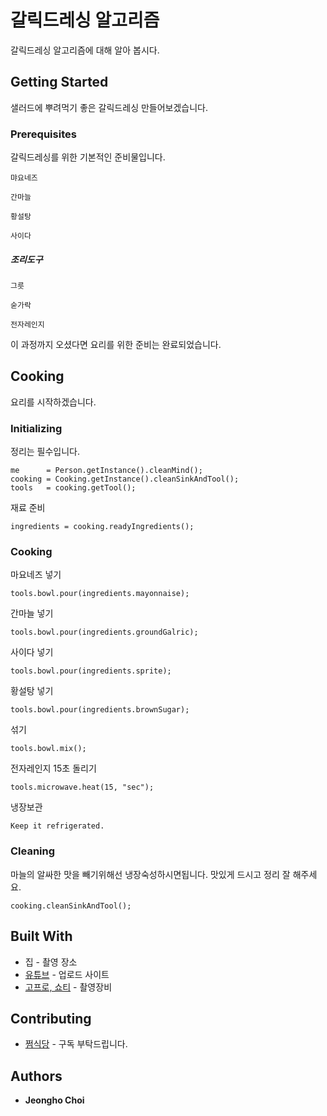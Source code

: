 # 갈릭드레싱 알고리즘

갈릭드레싱 알고리즘에 대해 알아 봅시다.

## Getting Started

샐러드에 뿌려먹기 좋은 갈릭드레싱 만들어보겠습니다.
 
### Prerequisites

갈릭드레싱를 위한 기본적인 준비물입니다.

```
먀요네즈
```
```
간마늘
```
```
황설탕
```
```
사이다
```

##### 조리도구

```
그릇
```
```
숟가락
```
```
전자레인지
```

이 과정까지 오셨다면 요리를 위한 준비는 완료되었습니다.

## Cooking

요리를 시작하겠습니다.

### Initializing

정리는 필수입니다.
```
me      = Person.getInstance().cleanMind();
cooking = Cooking.getInstance().cleanSinkAndTool();
tools   = cooking.getTool();
```

재료 준비
```
ingredients = cooking.readyIngredients();
```

### Cooking

마요네즈 넣기
```
tools.bowl.pour(ingredients.mayonnaise);
```

간마늘 넣기
```
tools.bowl.pour(ingredients.groundGalric);
```

사이다 넣기
```
tools.bowl.pour(ingredients.sprite);
```

황설탕 넣기
```
tools.bowl.pour(ingredients.brownSugar);
```

섞기
``` 
tools.bowl.mix();
```

전자레인지 15초 돌리기
``` 
tools.microwave.heat(15, "sec");
```

냉장보관
``` 
Keep it refrigerated.
```
### Cleaning

마늘의 알싸한 맛을 빼기위해선 냉장숙성하시면됩니다. 맛있게 드시고 정리 잘 해주세요.

```
cooking.cleanSinkAndTool();
```


## Built With

* 집 - 촬영 장소
* [유튜브](https://www.youtube.com/@wjdgh) - 업로드 사이트
* [고프로, 쇼티](https://gopro.com/ko/kr/) - 촬영장비

## Contributing

* [쩜식당](https://www.youtube.com/@wjdgh) - 구독 부탁드립니다.

## Authors

* **Jeongho Choi**
